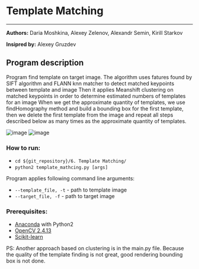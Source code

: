 # Template Matching
___
**Authors:** Daria Moshkina, Alexey Zelenov, Alexandr Semin, Kirill Starkov

**Insipred by:** Alexey Gruzdev

## Program description
Program find template on target image.
The algorithm uses fatures found by SIFT algorithm and FLANN knn matcher to detect matched keypoints between template and image
Then it applies Meanshift clustering on matched keypoints in order to determine estimated numbers of templates for an image
When we get the approximate quantity of templates, we use findHomography method and build a bounding box for the first template, then we delete the first template from the image and repeat all steps described below as many times as the approximate quantity of templates.

![image](https://image.ibb.co/jkConk/Screen_Shot_2017_06_23_at_11_59_04.png)
![image](https://image.ibb.co/mZxFYQ/Screen_Shot_2017_06_23_at_11_47_15.png)

### How to run:
* `cd ${git_repository}/6. Template Matching/`
* `python2 template_mathcing.py [args]`

Program applies following command line arguments:
* `--template_file, -t` - path to template image
* `--target_file, -f` - path to target image

### Prerequisites:
* [Anaconda]( https://www.continuum.io/downloads) with Python2
* [OpenCV 2.4.13](https://github.com/opencv/opencv/tree/2.4.13)
* [Scikit-learn](http://scikit-learn.org)


PS: Another approach based on clustering is in the main.py file. Because the quality of the template finding is not great, good rendering bounding box is not done.
